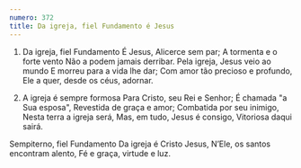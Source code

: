 ```yaml
---
numero: 372
title: Da igreja, fiel Fundamento é Jesus
---
```

1. Da igreja, fiel Fundamento
É Jesus, Alicerce sem par;
A tormenta e o forte vento
Não a podem jamais derribar.
Pela igreja, Jesus veio ao mundo
E morreu para a vida lhe dar;
Com amor tão precioso e profundo,
Ele a quer, desde os céus, adornar.

2. A igreja é sempre formosa
Para Cristo, seu Rei e Senhor;
É chamada "a Sua esposa",
Revestida de graça e amor;
Combatida por seu inimigo,
Nesta terra a igreja será,
Mas, em tudo, Jesus é consigo,
Vitoriosa daqui sairá.

Sempiterno, fiel Fundamento
Da igreja é Cristo Jesus,
N’Ele, os santos encontram alento,
Fé e graça, virtude e luz.
